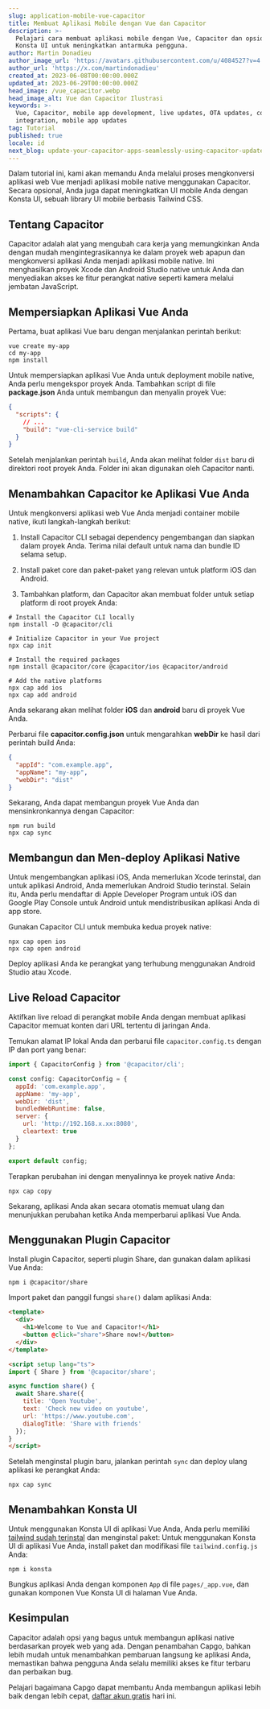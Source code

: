 ```yaml
---
slug: application-mobile-vue-capacitor
title: Membuat Aplikasi Mobile dengan Vue dan Capacitor
description: >-
  Pelajari cara membuat aplikasi mobile dengan Vue, Capacitor dan opsional
  Konsta UI untuk meningkatkan antarmuka pengguna.
author: Martin Donadieu
author_image_url: 'https://avatars.githubusercontent.com/u/4084527?v=4'
author_url: 'https://x.com/martindonadieu'
created_at: 2023-06-08T00:00:00.000Z
updated_at: 2023-06-29T00:00:00.000Z
head_image: /vue_capacitor.webp
head_image_alt: Vue dan Capacitor Ilustrasi
keywords: >-
  Vue, Capacitor, mobile app development, live updates, OTA updates, continuous
  integration, mobile app updates
tag: Tutorial
published: true
locale: id
next_blog: update-your-capacitor-apps-seamlessly-using-capacitor-updater
---
```

Dalam tutorial ini, kami akan memandu Anda melalui proses mengkonversi aplikasi web Vue menjadi aplikasi mobile native menggunakan Capacitor. Secara opsional, Anda juga dapat meningkatkan UI mobile Anda dengan Konsta UI, sebuah library UI mobile berbasis Tailwind CSS.

## Tentang Capacitor

Capacitor adalah alat yang mengubah cara kerja yang memungkinkan Anda dengan mudah mengintegrasikannya ke dalam proyek web apapun dan mengkonversi aplikasi Anda menjadi aplikasi mobile native. Ini menghasilkan proyek Xcode dan Android Studio native untuk Anda dan menyediakan akses ke fitur perangkat native seperti kamera melalui jembatan JavaScript.

## Mempersiapkan Aplikasi Vue Anda

Pertama, buat aplikasi Vue baru dengan menjalankan perintah berikut:

```shell
vue create my-app
cd my-app
npm install
```

Untuk mempersiapkan aplikasi Vue Anda untuk deployment mobile native, Anda perlu mengekspor proyek Anda. Tambahkan script di file **package.json** Anda untuk membangun dan menyalin proyek Vue:

```json
{
  "scripts": {
    // ...
    "build": "vue-cli-service build"
  }
}
```

Setelah menjalankan perintah `build`, Anda akan melihat folder `dist` baru di direktori root proyek Anda. Folder ini akan digunakan oleh Capacitor nanti.

## Menambahkan Capacitor ke Aplikasi Vue Anda

Untuk mengkonversi aplikasi web Vue Anda menjadi container mobile native, ikuti langkah-langkah berikut:

1. Install Capacitor CLI sebagai dependency pengembangan dan siapkan dalam proyek Anda. Terima nilai default untuk nama dan bundle ID selama setup.

2. Install paket core dan paket-paket yang relevan untuk platform iOS dan Android.

3. Tambahkan platform, dan Capacitor akan membuat folder untuk setiap platform di root proyek Anda:

```shell
# Install the Capacitor CLI locally
npm install -D @capacitor/cli

# Initialize Capacitor in your Vue project
npx cap init

# Install the required packages
npm install @capacitor/core @capacitor/ios @capacitor/android

# Add the native platforms
npx cap add ios
npx cap add android
```

Anda sekarang akan melihat folder **iOS** dan **android** baru di proyek Vue Anda.

Perbarui file **capacitor.config.json** untuk mengarahkan **webDir** ke hasil dari perintah build Anda:

```json
{
  "appId": "com.example.app",
  "appName": "my-app",
  "webDir": "dist"
}
```

Sekarang, Anda dapat membangun proyek Vue Anda dan mensinkronkannya dengan Capacitor:

```shell
npm run build
npx cap sync
```

## Membangun dan Men-deploy Aplikasi Native

Untuk mengembangkan aplikasi iOS, Anda memerlukan Xcode terinstal, dan untuk aplikasi Android, Anda memerlukan Android Studio terinstal. Selain itu, Anda perlu mendaftar di Apple Developer Program untuk iOS dan Google Play Console untuk Android untuk mendistribusikan aplikasi Anda di app store.

Gunakan Capacitor CLI untuk membuka kedua proyek native:

```shell
npx cap open ios
npx cap open android
```

Deploy aplikasi Anda ke perangkat yang terhubung menggunakan Android Studio atau Xcode.

## Live Reload Capacitor

Aktifkan live reload di perangkat mobile Anda dengan membuat aplikasi Capacitor memuat konten dari URL tertentu di jaringan Anda.

Temukan alamat IP lokal Anda dan perbarui file `capacitor.config.ts` dengan IP dan port yang benar:

```javascript
import { CapacitorConfig } from '@capacitor/cli';

const config: CapacitorConfig = {
  appId: 'com.example.app',
  appName: 'my-app',
  webDir: 'dist',
  bundledWebRuntime: false,
  server: {
    url: 'http://192.168.x.xx:8080',
    cleartext: true
  }
};

export default config;
```

Terapkan perubahan ini dengan menyalinnya ke proyek native Anda:

```shell
npx cap copy
```

Sekarang, aplikasi Anda akan secara otomatis memuat ulang dan menunjukkan perubahan ketika Anda memperbarui aplikasi Vue Anda.

## Menggunakan Plugin Capacitor

Install plugin Capacitor, seperti plugin Share, dan gunakan dalam aplikasi Vue Anda:

```shell
npm i @capacitor/share
```

Import paket dan panggil fungsi `share()` dalam aplikasi Anda:

```html
<template>
  <div>
    <h1>Welcome to Vue and Capacitor!</h1>
    <button @click="share">Share now!</button>
  </div>
</template>

<script setup lang="ts">
import { Share } from '@capacitor/share';

async function share() {
  await Share.share({
    title: 'Open Youtube',
    text: 'Check new video on youtube',
    url: 'https://www.youtube.com',
    dialogTitle: 'Share with friends'
  });
}
</script>
```

Setelah menginstal plugin baru, jalankan perintah `sync` dan deploy ulang aplikasi ke perangkat Anda:

```
npx cap sync
```

## Menambahkan Konsta UI

Untuk menggunakan Konsta UI di aplikasi Vue Anda, Anda perlu memiliki [tailwind sudah terinstal](https://tailwindcss.com/docs/guides/vite/#vue) dan menginstal paket:
Untuk menggunakan Konsta UI di aplikasi Vue Anda, install paket dan modifikasi file `tailwind.config.js` Anda:

```shell
npm i konsta
```

Bungkus aplikasi Anda dengan komponen `App` di file `pages/_app.vue`, dan gunakan komponen Vue Konsta UI di halaman Vue Anda.

## Kesimpulan

Capacitor adalah opsi yang bagus untuk membangun aplikasi native berdasarkan proyek web yang ada. Dengan penambahan Capgo, bahkan lebih mudah untuk menambahkan pembaruan langsung ke aplikasi Anda, memastikan bahwa pengguna Anda selalu memiliki akses ke fitur terbaru dan perbaikan bug.

Pelajari bagaimana Capgo dapat membantu Anda membangun aplikasi lebih baik dengan lebih cepat, [daftar akun gratis](/register/) hari ini.
